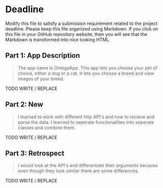 # Deadline

Modify this file to satisfy a submission requirement related to the project
deadline. Please keep this file organized using Markdown. If you click on
this file in your GitHub repository website, then you will see that the
Markdown is transformed into nice looking HTML.

## Part 1: App Description

> The app name is OmegaApp.
> This app lets you choose your pet of choice, either a dog or a cat.
> It lets you choose a breed and view images of your breed.

TODO WRITE / REPLACE

## Part 2: New

> I learned to work with different http API's and how to recieve and parse the data.
> I learned to seperate functionalities into seperate classes and combine them.

TODO WRITE / REPLACE

## Part 3: Retrospect

> I would look at the API's and differentiate their arguments because even though they look similar there are some differences.

TODO WRITE / REPLACE
